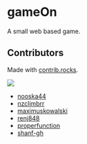# gameOn

A small web based game.

## Contributors
Made with [contrib.rocks](https://contrib.rocks).

<a href="https://github.com/nooska44/gameOn/graphs/contributors">
  <img src="https://contrib.rocks/image?repo=nooska44/gameOn" />
</a>

- [nooska44](https://github.com/nooska44)
- [nzclimbrr](https://github.com/nzclimbrr)
- [maximuskowalski](https://github.com/maximuskowalski)
- [renj848](https://github.com/renj848)
- [properfunction](https://github.com/properfunction)
- [shanf-gh](https://github.com/shanf-gh)







